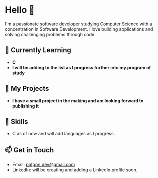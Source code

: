 # Hello 👋

I'm a passionate software developer studying Computer Science with a concentration in Software Development. I love building applications and solving challenging problems through code.

## 🌱 Currently Learning
- **C**
- **I will be adding to the list as I progress further into my program of study**

## 💼 My Projects
- **I have a small project in the making and am looking forward to publishing it**

## 🚀 Skills
- C as of now and will add languages as I progress.

## 📫 Get in Touch
- Email: patgon.dev@gmail.com
- LinkedIn: will be creating and adding a LinkedIn profile soon.
